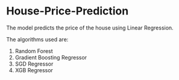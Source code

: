 # House-Price-Prediction

<p>The model predicts the price of the house using Linear Regression.</p>
<p>
  The algorithms used are:
  <ol>
    <li>Random Forest</li>
    <li>Gradient Boosting Regressor</li>
    <li>SGD Regressor</li>
    <li>XGB Regressor</li>
  </ol>
</p>
